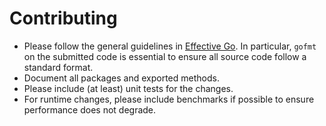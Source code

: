 # Contributing

- Please follow the general guidelines in [Effective Go](https://golang.org/doc/effective_go.html).
  In particular, `gofmt` on the submitted code is essential to ensure all source
  code follow a standard format.
- Document all packages and exported methods.
- Please include (at least) unit tests for the changes.
- For runtime changes, please include benchmarks if possible to ensure
  performance does not degrade.
